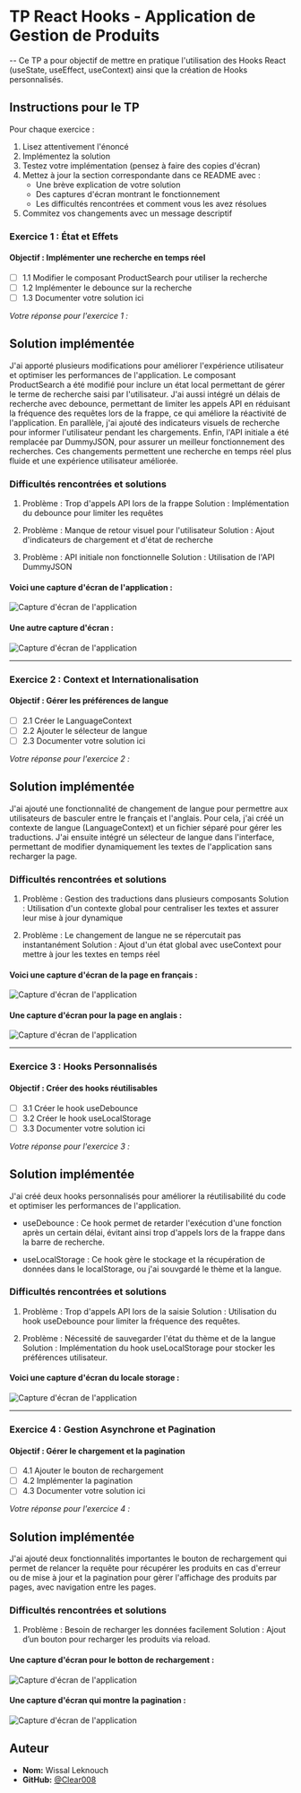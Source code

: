 # TP React Hooks - Application de Gestion de Produits

-- Ce TP a pour objectif de mettre en pratique l'utilisation des Hooks React (useState, useEffect, useContext) ainsi que la création de Hooks personnalisés.

## Instructions pour le TP

Pour chaque exercice :
1. Lisez attentivement l'énoncé
2. Implémentez la solution
3. Testez votre implémentation (pensez à faire des copies d'écran)
4. Mettez à jour la section correspondante dans ce README avec :
   - Une brève explication de votre solution
   - Des captures d'écran montrant le fonctionnement
   - Les difficultés rencontrées et comment vous les avez résolues
5. Commitez vos changements avec un message descriptif

### Exercice 1 : État et Effets 
#### Objectif : Implémenter une recherche en temps réel

- [ ] 1.1 Modifier le composant ProductSearch pour utiliser la recherche
- [ ] 1.2 Implémenter le debounce sur la recherche
- [ ] 1.3 Documenter votre solution ici

_Votre réponse pour l'exercice 1 :_

## Solution implémentée

   J'ai apporté plusieurs modifications pour améliorer l'expérience utilisateur et optimiser les performances de 
l'application. Le composant ProductSearch a été modifié pour inclure un état local permettant de gérer le terme de 
recherche saisi par l'utilisateur. J'ai aussi intégré un délais de recherche avec debounce, permettant de limiter les 
appels API en réduisant la fréquence des requêtes lors de la frappe, ce qui améliore la réactivité de l'application. En 
parallèle, j'ai ajouté des indicateurs visuels de recherche pour informer l'utilisateur pendant les chargements. Enfin, 
l'API initiale a été remplacée par DummyJSON, pour assurer un meilleur fonctionnement des recherches. Ces changements 
permettent une recherche en temps réel plus fluide et une expérience utilisateur améliorée.

### Difficultés rencontrées et solutions
1. Problème : Trop d'appels API lors de la frappe
   Solution : Implémentation du debounce pour limiter les requêtes

2. Problème : Manque de retour visuel pour l'utilisateur
   Solution : Ajout d'indicateurs de chargement et d'état de recherche

3. Problème : API initiale non fonctionnelle
   Solution : Utilisation de l'API DummyJSON

#### Voici une capture d'écran de l'application :
![Capture d'écran de l'application](./images/Capture1.png)

#### Une autre capture d'écran :
![Capture d'écran de l'application](./images/Capture2.png)

****************
### Exercice 2 : Context et Internationalisation
#### Objectif : Gérer les préférences de langue

- [ ] 2.1 Créer le LanguageContext
- [ ] 2.2 Ajouter le sélecteur de langue
- [ ] 2.3 Documenter votre solution ici

_Votre réponse pour l'exercice 2 :_

## Solution implémentée
J'ai ajouté une fonctionnalité de changement de langue pour permettre aux utilisateurs de basculer entre le français  et l'anglais. Pour cela, j'ai créé un contexte de langue (LanguageContext) et un fichier séparé pour gérer les traductions. J'ai ensuite intégré un sélecteur de langue dans l'interface, permettant de modifier dynamiquement les textes de l'application sans recharger la page.

### Difficultés rencontrées et solutions
1. Problème : Gestion des traductions dans plusieurs composants
Solution : Utilisation d'un contexte global pour centraliser les textes et assurer leur mise à jour dynamique

2. Problème : Le changement de langue ne se répercutait pas instantanément
Solution : Ajout d'un état global avec useContext pour mettre à jour les textes en temps réel

#### Voici une capture d'écran de la page en français :
![Capture d'écran de l'application](./images/Capture3.png)

#### Une capture d'écran pour la page en anglais :
![Capture d'écran de l'application](./images/Capture4.png)

****************
### Exercice 3 : Hooks Personnalisés
#### Objectif : Créer des hooks réutilisables

- [ ] 3.1 Créer le hook useDebounce
- [ ] 3.2 Créer le hook useLocalStorage
- [ ] 3.3 Documenter votre solution ici

_Votre réponse pour l'exercice 3 :_

## Solution implémentée
J'ai créé deux hooks personnalisés pour améliorer la réutilisabilité du code et optimiser les performances de l'application.

- useDebounce : Ce hook permet de retarder l'exécution d'une fonction après un certain délai, évitant ainsi trop d'appels  lors de la frappe dans la barre de recherche.

- useLocalStorage : Ce hook gère le stockage et la récupération de données dans le localStorage, ou j'ai souvgardé  le thème et la langue.
 
### Difficultés rencontrées et solutions

1. Problème : Trop d'appels API lors de la saisie
Solution : Utilisation du hook useDebounce pour limiter la fréquence des requêtes.

2. Problème : Nécessité de sauvegarder l'état du thème et de la langue
Solution : Implémentation du hook useLocalStorage pour stocker les préférences utilisateur.

#### Voici une capture d'écran du locale storage :
![Capture d'écran de l'application](./images/Capture7.png)

****************
### Exercice 4 : Gestion Asynchrone et Pagination
#### Objectif : Gérer le chargement et la pagination

- [ ] 4.1 Ajouter le bouton de rechargement
- [ ] 4.2 Implémenter la pagination
- [ ] 4.3 Documenter votre solution ici

_Votre réponse pour l'exercice 4 :_

## Solution implémentée

J'ai ajouté deux fonctionnalités importantes le bouton de rechargement qui permet de relancer la requête pour récupérer les produits en cas d'erreur ou de mise à jour et la pagination pour gèrer l'affichage des produits par pages, avec navigation entre les pages.

### Difficultés rencontrées et solutions

1. Problème : Besoin de recharger les données facilement
Solution : Ajout d’un bouton pour recharger les produits via reload.

#### Une capture d'écran pour le botton de rechargement :
![Capture d'écran de l'application](./images/Capture5.png)

#### Une capture d'écran qui montre la pagination :
![Capture d'écran de l'application](./images/Capture6.png)


## Auteur
- **Nom:** Wissal Leknouch
- **GitHub:** [@Clear008](https://github.com/Clear008)